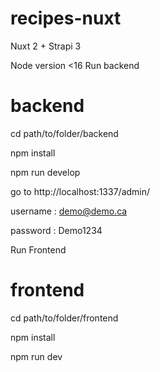 # recipes-nuxt
Nuxt 2 + Strapi 3

Node version <16 
Run backend
# backend

cd path/to/folder/backend

npm install

npm run develop

go to http://localhost:1337/admin/

username : demo@demo.ca

password : Demo1234

Run Frontend
# frontend

cd path/to/folder/frontend

npm install

npm run dev



